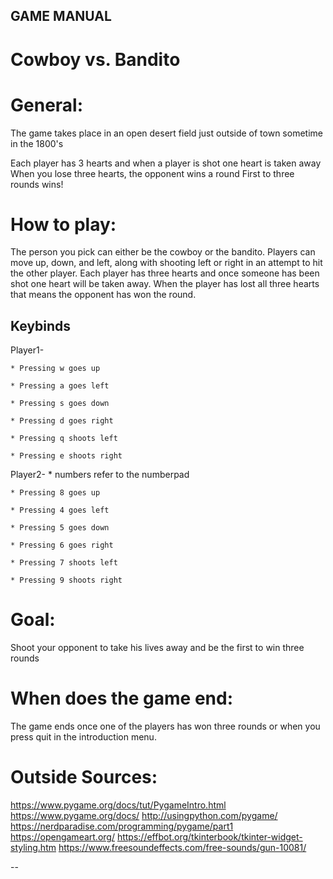 ## GAME MANUAL
# Cowboy vs. Bandito

# General:
  The game takes place in an open desert field just outside of town sometime in the 1800's
  
  Each player has 3 hearts and when a player is shot one heart is taken away
  When you lose three hearts, the opponent wins a round
  First to three rounds wins!

# How to play:
  The person you pick can either be the cowboy or the bandito. Players can move up, down, and left, along with shooting left or right in an attempt to hit the other player. Each player has three hearts and once someone has been shot one heart will be taken away. When the player has lost all three hearts that means the opponent has won the round.
  
 Keybinds
 --
   Player1-
   
    * Pressing w goes up
    
    * Pressing a goes left
    
    * Pressing s goes down
    
    * Pressing d goes right
    
    * Pressing q shoots left
    
    * Pressing e shoots right
    
   Player2-
    * numbers refer to the numberpad
    
    * Pressing 8 goes up
    
    * Pressing 4 goes left
    
    * Pressing 5 goes down
    
    * Pressing 6 goes right
    
    * Pressing 7 shoots left
    
    * Pressing 9 shoots right

# Goal:
  Shoot your opponent to take  his lives away and be the first to win three rounds 

# When does the game end:
  The game ends once one of the players has won three rounds or when you press quit in the introduction menu.
  
# Outside Sources:
  https://www.pygame.org/docs/tut/PygameIntro.html
  https://www.pygame.org/docs/
  http://usingpython.com/pygame/
  https://nerdparadise.com/programming/pygame/part1
  https://opengameart.org/
  https://effbot.org/tkinterbook/tkinter-widget-styling.htm
  https://www.freesoundeffects.com/free-sounds/gun-10081/


  
  
--
